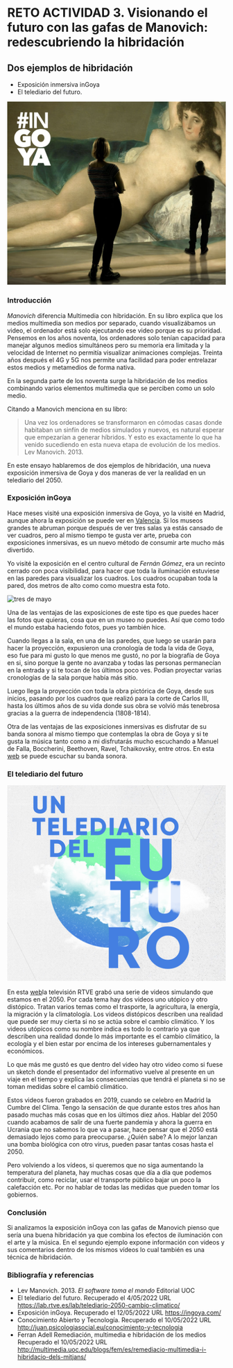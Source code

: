 
# RETO ACTIVIDAD 3. Visionando el futuro con las gafas de Manovich: redescubriendo la hibridación

## Dos ejemplos de hibridación ##

- Exposición inmersiva inGoya
- El telediario del futuro.
 
![portada inGoya](./ingoya.png)

### Introducción ###

*Manovich* diferencia Multimedia con hibridación. En su libro explica que los medios multimedia son medios por separado, cuando visualizábamos un video, el ordenador está solo ejecutando ese video porque es su prioridad. Pensemos en los años noventa,  los ordenadores solo tenían capacidad para manejar algunos medios simultáneos pero su memoria era limitada y la velocidad de Internet no permitía visualizar animaciones complejas. Treinta años después el 4G y 5G nos permite una facilidad para poder entrelazar estos medios y  metamedios de forma nativa.

En la segunda parte de los noventa surge la hibridación de los medios combinando varios elementos multimedia que se perciben como un solo medio.

Citando a Manovich menciona en su libro:
 >Una vez los ordenadores se transformaron en cómodas casas donde habitaban un sinfín de medios simulados y nuevos, es natural esperar que empezarían a generar híbridos. Y esto es exactamente lo que ha venido sucediendo en esta nueva etapa de evolución de los medios. Lev Manovich. 2013. 

En este ensayo hablaremos de dos ejemplos de hibridación, una nueva exposición inmersiva de Goya y dos maneras de ver la realidad en un telediario del 2050.

### Exposición inGoya ###

Hace meses visité una exposición inmersiva de Goya, yo la visité en Madrid, aunque ahora la exposición se puede ver en [Valencia](https://ingoya.com/). Si los museos grandes te abruman porque después de ver tres salas ya estás cansado de ver cuadros, pero al mismo tiempo te gusta ver arte, prueba con exposiciones inmersivas, es un nuevo método de consumir arte mucho más divertido.

Yo visité la exposición en el centro cultural de *Fernán Gómez*, era un recinto cerrado con poca visibilidad, para hacer que toda la iluminación estuviese en las paredes para visualizar los cuadros. Los cuadros ocupaban toda la pared, dos metros de alto como como muestra esta foto.

![tres de mayo ](./3MAYOJPG.JPG)


Una de las ventajas de las exposiciones de este tipo es que puedes hacer las fotos que quieras, cosa que en un museo no puedes. Así que como todo el mundo estaba haciendo fotos, pues yo también hice.

Cuando llegas a la sala, en una de las paredes, que luego se usarán para hacer la proyección, expusieron una cronología de toda la vida de Goya, eso fue para mi gusto lo que menos me gustó, no por la biografía de Goya en si, sino porque la gente no avanzaba y todas las personas permanecían en la entrada y si te tocan de los últimos poco ves. Podían proyectar varias cronologías de la sala porque había más sitio.

Luego llega la proyección con toda la obra pictórica de Goya, desde sus inicios, pasando por los cuadros que realizó para la corte de Carlos III, hasta los últimos años de su vida donde sus obra se volvió más tenebrosa gracias a la guerra de independencia (1808-1814).

Otra de las ventajas de las exposiciones inmersivas es disfrutar de su banda sonora al mismo tiempo que contemplas la obra de Goya y si te gusta la música tanto como a mi disfrutarás mucho escuchando a Manuel de Falla, Boccherini, Beethoven, Ravel, Tchaikovsky, entre otros. En esta [web]( https://ingoya.com/banda-sonora/) se puede escuchar su banda sonora.

### El telediario del futuro ###

![Telediario del futuro](./telediario.png)

En esta [web](https://lab.rtve.es/lab/telediario-2050-cambio-climatico/)la televisión RTVE grabó una serie de videos simulando que estamos en el 2050. Por cada tema hay dos videos uno utópico y otro distópico. Tratan varios temas como el trasporte, la agricultura, la energía, la migración y la climatología. Los videos distópicos describen una realidad que puede ser muy cierta si no se actúa sobre el cambio climático. Y los videos utópicos como su nombre indica es todo lo contrario ya que describen una realidad donde lo más importante es el cambio climático, la ecología y el bien estar por encima de los intereses gubernamentales y económicos.

Lo que más me gustó es que dentro del video hay otro video como si fuese un sketch donde el presentador del informativo vuelve al presente en un viaje en el tiempo y explica las consecuencias que tendrá el planeta si no se toman medidas sobre el cambió climático.

Estos videos fueron grabados en 2019, cuando se celebro en Madrid la Cumbre del Clima. Tengo la sensación de que durante estos tres años han pasado muchas más cosas que en los últimos diez años. Hablar del 2050 cuando acabamos de salir de una fuerte pandemia y ahora la guerra en Ucrania que no sabemos lo que va a pasar, hace pensar que el 2050 está demasiado lejos como para preocuparse. ¿Quién sabe? A lo mejor lanzan una bomba biológica con otro virus, pueden pasar tantas cosas hasta el 2050.

Pero volviendo a los vídeos, si queremos que no siga aumentando la temperatura del planeta, hay muchas cosas que día a día que podemos contribuir, como reciclar, usar el transporte público bajar un poco la calefacción etc. Por no hablar de todas las medidas que pueden tomar los gobiernos.


### Conclusión ###
Si analizamos la exposición inGoya con las gafas de Manovich pienso que sería una buena hibridación ya que combina los efectos de iluminación con el arte y la música.
En el segundo ejemplo expone información con videos y sus comentarios dentro de los mismos vídeos lo cual también es una técnica de hibridación.


### Bibliografía y referencias 
- Lev Manovich. 2013. *El software toma el mando* Editorial UOC
- El telediario del futuro. Recuperado el 4/05/2022 URL https://lab.rtve.es/lab/telediario-2050-cambio-climatico/
- Exposición inGoya. Recuperado el 12/05/2022 URL https://ingoya.com/
- Conocimiento Abierto y Tecnología. Recuperado el 10/05/2022 URL http://juan.psicologiasocial.eu/conocimiento-y-tecnologia
- Ferran Adell Remediación, multimedia e hibridación de los medios Recuperado el 10/05/2022 URL http://multimedia.uoc.edu/blogs/fem/es/remediacio-multimedia-i-hibridacio-dels-mitjans/


